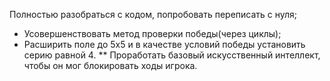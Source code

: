Полностью разобраться с кодом, попробовать переписать с нуля;
* Усовершенствовать метод проверки победы(через циклы);
* Расширить поле до 5х5 и в качестве условий победы установить серию равной 4.
** Проработать базовый искусственный интеллект, чтобы он мог блокировать ходы игрока.